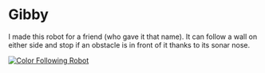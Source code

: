 # Gibby

I made this robot for a friend (who gave it that name).  It can follow a wall on either side and stop if an obstacle is in front of it thanks to its sonar nose.

[![Color Following Robot](http://img.youtube.com/vi/kr4HMAlBX4k/0.jpg)](http://www.youtube.com/watch?v=kr4HMAlBX4k)